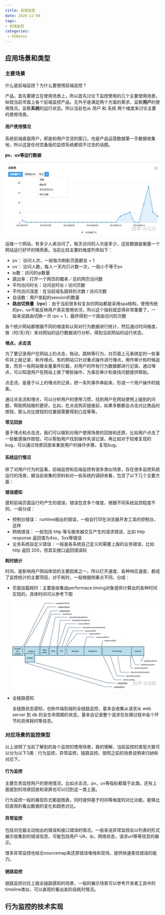 ```yaml
---
title: 前端监控
date: 2020-12-04
tags:
- 前端监控
categories: 
 - FENotes
---
```


## 应用场景和类型

### 主要场景

什么是前端监控？为什么要使用前端监控？

产品，首先要建立在使用场景上，所以首先讨论下监控使用的几个主要使用场景。纵观当前市面上各个前端监控产品，无外乎是满足两个方面的需求，监察**用户**的使用情况，监察**系统**的运行状态。所以当前也从 用户 和 系统 两个维度来讨论主要的使用场景。

#### 用户使用情况

系统前端直面用户，即是和用户交流的窗口，也是产品运营数据第一手数据收集地，所以这是任何完备版的监控系统都绕不过去的话题。



**pv、uv等运行数据**

![](./前端监控/v2-f39da3ea45548c16b91af00e62295535_1440w.jpg)

运维一个网站，有多少人来访问了，每天访问的人次是多少，这些数据是衡量一个网站运行好坏的晴雨表。当前比较主要的维度列举如下：

- pv： 访问人次，一般每次刷新页面都会 + 1
- uv： 访问人数，每人一天内只计数一次，一般小于等于pv
- ip数：访问的ip数量
- 跳出率：打开一个网页的概率／总的网页访问数
- 平均访问时长：访问总时长 / 访问页数
- 平均访问深度：在当前域名跳转的次数 / 访问次数
- 会话数：用户发起的session的数量
- **路由切换量（rpv）**：由于当前很多较复杂的网站都是采用spa结构，使用传统的pv，uv不能反映用户真实使用状况，所以这个指标就显得非常重要了，一般来说路由切换一次 rpv + 1，最终得到一个路由访问的次数

各个统计网站都根据不同的维度和认知对行为数据进行统计，然后通过时间维度，按（时/天/月）来对网站的运行数据进行分析，得到当前网站的运行状态。



**埋点，点击流**

为了要记录用户在网站上的点击，拖动，跳转等行为，对页面上元素绑定的一些事件并上报记录，称作埋点。有的网站只针对重点操作进行埋点，用作审计和时候追查，而另一些网站做全量事件拦截，对用户的所有行为数据都进行记录。通过埋点，可以知道用户在网站上做了哪些操作，为事后审计和查找问题提供帮助。

点击流，是基于以上的埋点的记录，把一系列事件串起来，形成一个用户操作的链条。

通过点击流和埋点，可以分析用户的使用习惯，找到用户在网站使用上碰到的问题，帮助网站做的更好。比如，在点击购买链接前，如果多数都会点击对比商品的按钮，那么对比按钮的位置就需要得到凸显等等。



**常见回放**

基于埋点和点击流，我们可以做到对用户使用场景的回放和还原，比如用户点击了一些敏感操作按钮，可以帮助用户找到操作失误记录，再比如对于较难复现的bug，可以通过场景回放来重放用户的操作步骤，复现bug。

#### 系统运行情况

除了对用户行为的监看，前端监控和后端监控有很多类似场景，存在很多监控系统运行的场景，据当前收集的资料和对一些系统的调研来看，包含了以下几个主要方面：



**错误感知**

感知前端页面运行时产生的错误，错误包含多个维度，根据不同系统监控程度不同，一般分成：

- 控制台错误： runtime报出的错误，一般会打印在浏览器开发工具的控制台，这样
- 网络错误： 一般包括 http 等与服务器交互产生的请求错误，比如 http response 返回值为4xx，5xx等错误
- 业务系统自定义错误：一般是各系统自己定义的需要上报的业务错误，比如 http 返回 200，但其实接口返回错误码



**耗时统计**

时间，是影响用户网站体验的主要因素之一。所以打开速度、各种响应速度，都成了监控统计的主要项目，对于耗时，一般根据侧重点不同，分成：

- 页面加载耗时：主要是收集由performace.timing对象提供计算出的各种时间实现的，具体时间可以参考下图

  ![](./前端监控/v2-312d22be36fb1c65c2ba4a419364dc18_1440w.jpg)

- 全链路感知

  全链路状态感知，也称作端到端的全链路监控，基本会收集从请求从 web server 到 db 的全生命周期的状态，基本会记录整个请求在处理过程中各个环节的具体耗时等信息。

### 对应场景的监控类型

以上说明了当前了解到的各个监控的使用场景，我的理解，当前监控的类型大致可以分为以下3类：行为监控，异常监控，链路监控。按照之前的场景说明来归纳和对应下。

#### 行为监控

主要负责监控用户的使用情况，比如点击流，pv，uv等指标都属于此类。还有上面提到的场景回放和录屏也可以归到这一类上面。

行为监控一般的展现形式都是图表，同时提供基于时间等维度的对比功能，能够比较直观的看出数据的变化和趋势对比。

#### 异常监控

包括浏览器主动抛出的错误和接口错误的情况，一般来说异常监控会以列表的形式展示收集到的错误信息，可能包括用户 UA，Ip，网络状态，请求url等等信息的展示。

很多异常监控也结合sourcemap来还原错误堆栈和现场，提供快速查找错误的能力。

#### 链路监控

链路监控对应上面全链路感知的场景，一般的展示场景可以参考开发者工具中的timeline类似，可以直观的看出各阶段耗时情况。

## 行为监控的技术实现

